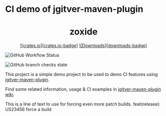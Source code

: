 # CI demo of jgitver-maven-plugin

<div align="center">

# zoxide

[![crates.io][crates.io-badge]][releases]
[![Downloads][downloads-badge]][releases]
</div>

![GitHub Workflow Status](https://img.shields.io/github/workflow/status/aboveproperty/ci-cd-demo/Release?style=plastic)

![GitHub branch checks state](https://img.shields.io/github/checks-status/aboveproperty/ci-cd-demo/main?style=plastic)

This project is a simple demo project to be used to demo CI features using [jgitver-maven-plugin](https://github.com/jgitver/jgitver-maven-plugin).

Find some related information, usage & CI examples in [jgitver-maven-plugin wiki](https://github.com/jgitver/jgitver-maven-plugin/wiki).

This is a line of text to use for forcing even more patch builds.
feat(release): US23456 force a build

[Release-badge]: https://img.shields.io/github/workflow/status/aboveproperty/ci-cd-demo/Release?style=plastic
[crates.io]: https://crates.io/crates/zoxide
[releases]: https://github.com/orgs/aboveproperty/packages?repo_name=ci-cd-demo
